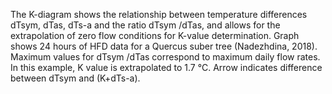 The K-diagram  shows the relationship between temperature differences dTsym, dTas, dTs-a and the ratio dTsym /dTas, and allows for the extrapolation of zero flow conditions for K-value determination. 
Graph shows 24 hours of HFD data for a Quercus suber tree (Nadezhdina, 2018). Maximum values for dTsym /dTas correspond to maximum daily flow rates. In this example, K value is extrapolated to 1.7 °C. Arrow indicates difference between dTsym and (K+dTs-a).
